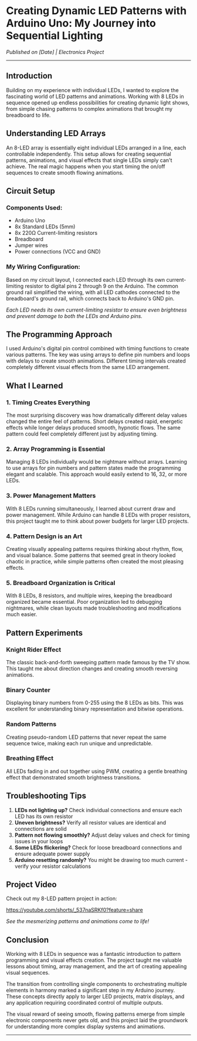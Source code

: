 # Creating Dynamic LED Patterns with Arduino Uno: My Journey into Sequential Lighting

*Published on [Date] | Electronics Project*

---

## Introduction

Building on my experience with individual LEDs, I wanted to explore the fascinating world of LED patterns and animations. Working with 8 LEDs in sequence opened up endless possibilities for creating dynamic light shows, from simple chasing patterns to complex animations that brought my breadboard to life.

## Understanding LED Arrays

An 8-LED array is essentially eight individual LEDs arranged in a line, each controllable independently. This setup allows for creating sequential patterns, animations, and visual effects that single LEDs simply can't achieve. The real magic happens when you start timing the on/off sequences to create smooth flowing animations.

## Circuit Setup

### Components Used:
- Arduino Uno
- 8x Standard LEDs (5mm)
- 8x 220Ω Current-limiting resistors
- Breadboard
- Jumper wires
- Power connections (VCC and GND)

### My Wiring Configuration:
Based on my circuit layout, I connected each LED through its own current-limiting resistor to digital pins 2 through 9 on the Arduino. The common ground rail simplified the wiring, with all LED cathodes connected to the breadboard's ground rail, which connects back to Arduino's GND pin.

*Each LED needs its own current-limiting resistor to ensure even brightness and prevent damage to both the LEDs and Arduino pins.*

## The Programming Approach

I used Arduino's digital pin control combined with timing functions to create various patterns. The key was using arrays to define pin numbers and loops with delays to create smooth animations. Different timing intervals created completely different visual effects from the same LED arrangement.

## What I Learned

### 1. **Timing Creates Everything**
The most surprising discovery was how dramatically different delay values changed the entire feel of patterns. Short delays created rapid, energetic effects while longer delays produced smooth, hypnotic flows. The same pattern could feel completely different just by adjusting timing.

### 2. **Array Programming is Essential**
Managing 8 LEDs individually would be nightmare without arrays. Learning to use arrays for pin numbers and pattern states made the programming elegant and scalable. This approach would easily extend to 16, 32, or more LEDs.

### 3. **Power Management Matters**
With 8 LEDs running simultaneously, I learned about current draw and power management. While Arduino can handle 8 LEDs with proper resistors, this project taught me to think about power budgets for larger LED projects.

### 4. **Pattern Design is an Art**
Creating visually appealing patterns requires thinking about rhythm, flow, and visual balance. Some patterns that seemed great in theory looked chaotic in practice, while simple patterns often created the most pleasing effects.

### 5. **Breadboard Organization is Critical**
With 8 LEDs, 8 resistors, and multiple wires, keeping the breadboard organized became essential. Poor organization led to debugging nightmares, while clean layouts made troubleshooting and modifications much easier.

## Pattern Experiments

### Knight Rider Effect
The classic back-and-forth sweeping pattern made famous by the TV show. This taught me about direction changes and creating smooth reversing animations.

### Binary Counter
Displaying binary numbers from 0-255 using the 8 LEDs as bits. This was excellent for understanding binary representation and bitwise operations.

### Random Patterns
Creating pseudo-random LED patterns that never repeat the same sequence twice, making each run unique and unpredictable.

### Breathing Effect
All LEDs fading in and out together using PWM, creating a gentle breathing effect that demonstrated smooth brightness transitions.

## Troubleshooting Tips

1. **LEDs not lighting up?** Check individual connections and ensure each LED has its own resistor
2. **Uneven brightness?** Verify all resistor values are identical and connections are solid
3. **Pattern not flowing smoothly?** Adjust delay values and check for timing issues in your loops
4. **Some LEDs flickering?** Check for loose breadboard connections and ensure adequate power supply
5. **Arduino resetting randomly?** You might be drawing too much current - verify your resistor calculations

## Project Video

Check out my 8-LED pattern project in action:

https://youtube.com/shorts/_537naSRKf0?feature=share

*See the mesmerizing patterns and animations come to life!*

## Conclusion

Working with 8 LEDs in sequence was a fantastic introduction to pattern programming and visual effects creation. The project taught me valuable lessons about timing, array management, and the art of creating appealing visual sequences. 

The transition from controlling single components to orchestrating multiple elements in harmony marked a significant step in my Arduino journey. These concepts directly apply to larger LED projects, matrix displays, and any application requiring coordinated control of multiple outputs.

The visual reward of seeing smooth, flowing patterns emerge from simple electronic components never gets old, and this project laid the groundwork for understanding more complex display systems and animations.

---
